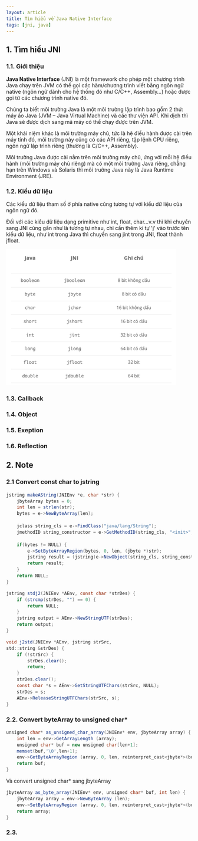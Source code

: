 ```yaml
---
layout: article
title: Tìm hiểu về Java Native Interface
tags: [jni, java]
---
```


## 1. Tìm hiểu JNI
### 1.1. Giới thiệu
**Java Native Interface** (JNI) là một framework cho phép một chương trình Java chạy trên JVM có thể gọi các hàm/chương trình viết bằng ngôn ngữ native (ngôn ngữ dành cho hệ thống đó như C/C++, Assembly…) hoặc được gọi từ các chương trình native đó.

Chúng ta biết môi trường Java là một môi trường lập trình bao gồm 2 thứ: máy ảo Java (JVM – Java Virtual Machine) và các thư viện API. Khi dịch thì Java sẽ được dịch sang mã máy có thể chạy được trên JVM.

Một khái niệm khác là môi trường máy chủ, tức là hệ điều hành được cài trên máy tính đó, môi trường này cũng có các API riêng, tập lệnh CPU riêng, ngôn ngữ lập trình riêng (thường là C/C++, Assembly).

Môi trường Java được cài nằm trên môi trường máy chủ, ứng với mỗi hệ điều hành (môi trường máy chủ riêng) mà có một môi trường Java riêng, chẳng hạn trên Windows và Solaris thì môi trường Java này là Java Runtime Environment (JRE).
### 1.2. Kiểu dữ liệu
Các kiểu dữ liệu tham số ở phía native cũng tương tự với kiểu dữ liệu của ngôn ngữ đó.

Đối với các kiểu dữ liệu dạng primitive như int, float, char…v.v thì khi chuyển sang JNI cũng gần như là tương tự nhau, chỉ cần thêm kí tự 'j' vào trước tên kiểu dữ liệu, như int trong Java thì chuyển sang jint trong JNI, float thành jfloat.

![JNI data type](/assets/images/jni-data-type.png)

### 1.3. Callback
### 1.4. Object
### 1.5. Exeption
### 1.6. Reflection
## 2. Note
### 2.1 Convert const char to jstring
```java
jstring makeAString(JNIEnv *e, char *str) {
    jbyteArray bytes = 0;
    int len = strlen(str);
    bytes = e->NewByteArray(len);

    jclass string_cls = e->FindClass("java/lang/String");
    jmethodID string_constructor = e->GetMethodID(string_cls, "<init>", "([B)V");

    if(bytes != NULL) {
        e->SetByteArrayRegion(bytes, 0, len, (jbyte *)str);
        jstring result = (jstring)e->NewObject(string_cls, string_constructor, bytes);
        return result;
    }
    return NULL;
}
```

```java
jstring stdj2(JNIEnv *AEnv, const char *strDes) {
    if (strcmp(strDes, "") == 0) {
        return NULL;
    }
    jstring output = AEnv->NewStringUTF(strDes);
    return output;
}
```
```java
void j2std(JNIEnv *AEnv, jstring strSrc, 
std::string &strDes) {
    if (!strSrc) {
        strDes.clear();
        return;
    }
    strDes.clear();
    const char *s = AEnv->GetStringUTFChars(strSrc, NULL);
    strDes = s;
    AEnv->ReleaseStringUTFChars(strSrc, s);
}
```
### 2.2. Convert byteArray to unsigned char*
```java
unsigned char* as_unsigned_char_array(JNIEnv* env, jbyteArray array) {
    int len = env->GetArrayLength (array);
    unsigned char* buf = new unsigned char[len+1];
    memset(buf,'\0',len+1);
    env->GetByteArrayRegion (array, 0, len, reinterpret_cast<jbyte*>(buf));
    return buf;
}
```
Và convert unsigned char* sang jbyteArray
```java
jbyteArray as_byte_array(JNIEnv* env, unsigned char* buf, int len) {
    jbyteArray array = env->NewByteArray (len);
    env->SetByteArrayRegion (array, 0, len, reinterpret_cast<jbyte*>(buf));
    return array;
}
```
### 2.3. 
